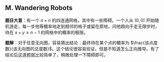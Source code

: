## M. Wandering Robots

**题目大意**：有一个 $n\times n$ 的四连通网格，其中有一些障碍。一个人从 $(0,0)$ 开始随机游走，每一步他等概率地走到相邻的格子或留在原地，问他趋向于走无限步时，待在 $x+y\ge n-1$ 的网格中的概率的极限。

**题解**：对于任意无向图，容易猜出结论：最终待在某个点的概率为 $\frac{该点度数}{该无向图的总度数}$。这个结论很容易验证，但是不知道怎么正向推导。有了结论后这道题就比较简单了，稍微处理一下障碍即可。
